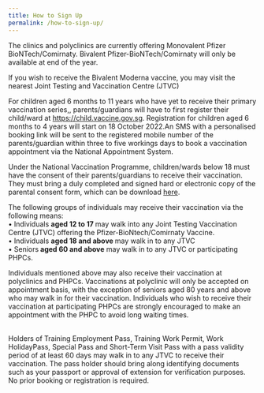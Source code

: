 ```yaml
---
title: How to Sign Up
permalink: /how-to-sign-up/
---
```







The clinics and polyclinics are currently offering Monovalent Pfizer BioNTech/Comirnaty. Bivalent Pfizer-BioNTech/Comirnaty will only be available at end of the year.

If you wish to receive the Bivalent Moderna vaccine, you may visit the nearest Joint Testing and Vaccination Centre (JTVC)

For children aged 6 months to 11 years who have yet to
receive their primary vaccination series,, parents/guardians will have to first register their child/ward at https://child.vaccine.gov.sg. Registration for children aged 6 months to 4 years will start on 18 October 2022.An SMS with a personalised booking link will be sent to the registered mobile number of the parents/guardian within three to five workings days to book a vaccination appointment via the National Appointment System.


Under the National Vaccination Programme, children/wards below 18 must have the consent of their parents/guardians to receive their vaccination. They must bring a duly completed and signed hard or electronic copy of the parental consent form, which can be download [here](https://file.go.gov.sg/parcf.pdf).

The following groups of individuals may receive their vaccination via the following means:<br>
<span>• Individuals <strong> aged 12 to 17 </strong> may walk into any Joint Testing Vaccination Centre (JTVC) offering the Pfizer-BioNtech/Comirnaty Vaccine.</span><br>
<span>• Individuals <strong> aged 18 and above </strong> may walk in to any JTVC</span><br>
<span>• Seniors<strong> aged 60 and above</strong> may walk in to any  JTVC or participating PHPCs.
	
Individuals mentioned above may also receive their vaccination at polyclinics and PHPCs. Vaccinations at polyclinic will only be accepted on appointment basis, with the exception of seniors aged 80 years and above who may walk in for their vaccination. Individuals who wish to receive their vaccination at participating PHPCs are strongly encouraged to make an appointment with the PHPC to avoid long waiting times.<br><br>
	
Holders of Training Employment Pass, Training Work Permit, Work HolidayPass, Special Pass and Short-Term Visit Pass with a pass validity period of at least 60 days may walk in to any JTVC to receive their vaccination. The pass holder should bring along identifying documents such as your passport or approval of extension for verification purposes. No prior booking or registration is required.